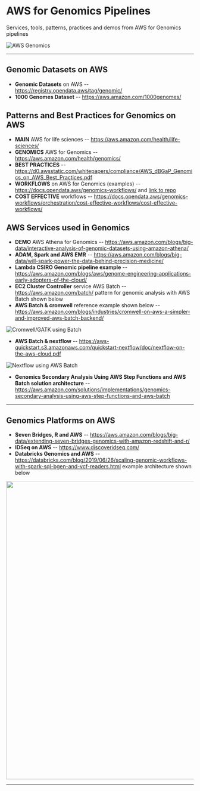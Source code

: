 # AWS for Genomics Pipelines
Services, tools, patterns, practices and demos from AWS for Genomics pipelines

![AWS Genomics](https://github.com/lynnlangit/TeamTeri/blob/master/Images/AWS-Genomics.png)

---
## Genomic Datasets on AWS
* **Genomic Datasets** on AWS -- https://registry.opendata.aws/tag/genomic/
* **1000 Genomes Dataset** -- https://aws.amazon.com/1000genomes/

## Patterns and Best Practices for Genomics on AWS

* **MAIN** AWS for life sciences  -- https://aws.amazon.com/health/life-sciences/
* **GENOMICS** AWS for Genomics -- https://aws.amazon.com/health/genomics/
* **BEST PRACTICES** -- https://d0.awsstatic.com/whitepapers/compliance/AWS_dBGaP_Genomics_on_AWS_Best_Practices.pdf
* **WORKFLOWS** on AWS for Genomics (examples) -- https://docs.opendata.aws/genomics-workflows/ and [link to repo](https://github.com/aws-samples/aws-genomics-workflows)
* **COST EFFECTIVE** workflows -- https://docs.opendata.aws/genomics-workflows/orchestration/cost-effective-workflows/cost-effective-workflows/

## AWS Services used in Genomics 

* **DEMO** AWS Athena for Genomics -- https://aws.amazon.com/blogs/big-data/interactive-analysis-of-genomic-datasets-using-amazon-athena/
* **ADAM, Spark and AWS EMR** -- https://aws.amazon.com/blogs/big-data/will-spark-power-the-data-behind-precision-medicine/
* **Lambda CSIRO Genomic pipeline example** -- https://aws.amazon.com/blogs/aws/genome-engineering-applications-early-adopters-of-the-cloud/
* **EC2 Cluster Controller** service AWS Batch -- https://aws.amazon.com/batch/ pattern for genomic analysis with AWS Batch shown below
* **AWS Batch & cromwell** reference example shown below -- https://aws.amazon.com/blogs/industries/cromwell-on-aws-a-simpler-and-improved-aws-batch-backend/

![Cromwell/GATK using Batch](https://github.com/lynnlangit/TeamTeri/blob/master/Images/aws-sequence-pipe.png)

* **AWS Batch & nextflow** -- https://aws-quickstart.s3.amazonaws.com/quickstart-nextflow/doc/nextflow-on-the-aws-cloud.pdf

![Nextflow using AWS Batch](https://github.com/lynnlangit/TeamTeri/blob/master/Images/nextflow-aws-batch.png)

* **Genomics Secondary Analysis Using AWS Step Functions and AWS Batch solution architecture** -- https://aws.amazon.com/solutions/implementations/genomics-secondary-analysis-using-aws-step-functions-and-aws-batch

---

## Genomics Platforms on AWS

* **Seven Bridges, R and AWS** -- https://aws.amazon.com/blogs/big-data/extending-seven-bridges-genomics-with-amazon-redshift-and-r/
* **IDSeq on AWS** -- https://www.discoveridseq.com/
* **Databricks Genomics and AWS** -- https://databricks.com/blog/2019/06/26/scaling-genomic-workflows-with-spark-sql-bgen-and-vcf-readers.html example architecture shown below

<img src="https://github.com/lynnlangit/TeamTeri/blob/master/Images/databricks-genomics.png" width=800>

* * *
